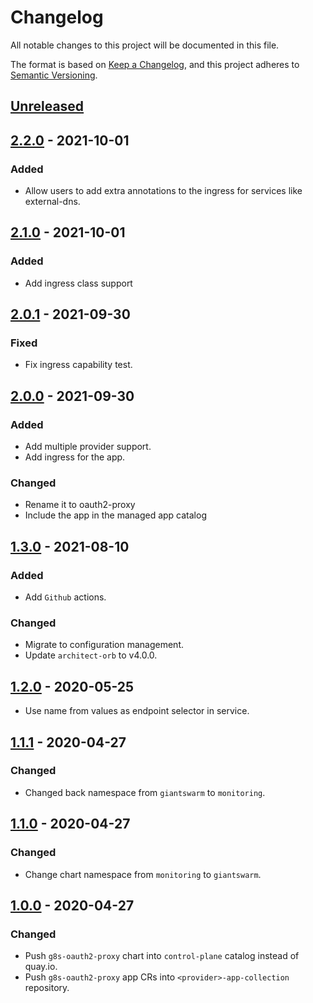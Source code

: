 # Changelog

All notable changes to this project will be documented in this file.

The format is based on [Keep a Changelog](https://keepachangelog.com/en/1.0.0/),
and this project adheres to [Semantic Versioning](https://semver.org/spec/v2.0.0.html).

## [Unreleased]

## [2.2.0] - 2021-10-01

### Added

- Allow users to add extra annotations to the ingress for services like external-dns.

## [2.1.0] - 2021-10-01

### Added

- Add ingress class support

## [2.0.1] - 2021-09-30

### Fixed

- Fix ingress capability test.

## [2.0.0] - 2021-09-30

### Added

- Add multiple provider support.
- Add ingress for the app.

### Changed

- Rename it to oauth2-proxy
- Include the app in the managed app catalog

## [1.3.0] - 2021-08-10

### Added

- Add `Github` actions.

### Changed

- Migrate to configuration management.
- Update `architect-orb` to v4.0.0.

## [1.2.0] - 2020-05-25

- Use name from values as endpoint selector in service.

## [1.1.1] - 2020-04-27

### Changed

- Changed back namespace from `giantswarm` to `monitoring`.

## [1.1.0] - 2020-04-27

### Changed

- Change chart namespace from `monitoring` to `giantswarm`.

## [1.0.0] - 2020-04-27

### Changed

- Push `g8s-oauth2-proxy` chart into `control-plane` catalog instead of quay.io.
- Push `g8s-oauth2-proxy` app CRs into `<provider>-app-collection` repository.

[Unreleased]: https://github.com/giantswarm/oauth2-proxy-app/compare/v2.2.0...HEAD
[2.2.0]: https://github.com/giantswarm/oauth2-proxy-app/compare/v2.1.0...v2.2.0
[2.1.0]: https://github.com/giantswarm/oauth2-proxy-app/compare/v2.0.1...v2.1.0
[2.0.1]: https://github.com/giantswarm/oauth2-proxy-app/compare/v2.0.0...v2.0.1
[2.0.0]: https://github.com/giantswarm/oauth2-proxy-app/compare/v1.3.0...v2.0.0
[1.3.0]: https://github.com/giantswarm/oauth2-proxy-app/compare/v1.2.0...v1.3.0
[1.2.0]: https://github.com/giantswarm/oauth2-proxy-app/compare/v1.1.1...v1.2.0
[1.1.1]: https://github.com/giantswarm/oauth2-proxy-app/compare/v1.1.0...v1.1.1
[1.1.0]: https://github.com/giantswarm/oauth2-proxy-app/compare/v1.0.0...v1.1.0
[1.0.0]: https://github.com/giantswarm/oauth2-proxy-app/tag/v1.0.0
